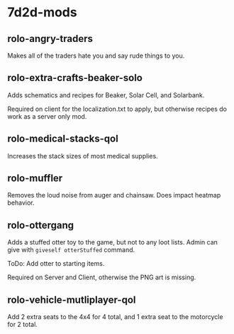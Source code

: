 # 7d2d-mods

## rolo-angry-traders

Makes all of the traders hate you and say rude things to you.

## rolo-extra-crafts-beaker-solo

Adds schematics and recipes for Beaker, Solar Cell, and Solarbank.

Required on client for the localization.txt to apply, but otherwise recipes do work as a server only mod.

## rolo-medical-stacks-qol

Increases the stack sizes of most medical supplies.

## rolo-muffler

Removes the loud noise from auger and chainsaw.  Does impact heatmap behavior.

## rolo-ottergang

Adds a stuffed otter toy to the game, but not to any loot lists.  Admin can give with `giveself otterStuffed` command.

ToDo:  Add otter to starting items.

Required on Server and Client, otherwise the PNG art is missing.

## rolo-vehicle-mutliplayer-qol

Add 2 extra seats to the 4x4 for 4 total, and 1 extra seat to the motorcycle for 2 total.
